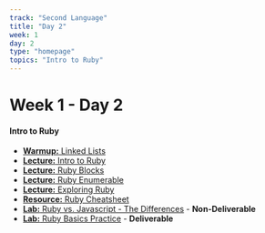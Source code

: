 ```yaml
---
track: "Second Language"
title: "Day 2"
week: 1
day: 2
type: "homepage"
topics: "Intro to Ruby"
---
```



# Week 1 - Day 2

#### Intro to Ruby
- [**Warmup:** Linked Lists](/second-language/week-1/day-2/lecture-materials/linked-lists/)
- [**Lecture:** Intro to Ruby](/second-language/week-1/day-2/lecture-materials/intro-to-ruby/)
- [**Lecture:** Ruby Blocks](/second-language/week-1/day-2/lecture-materials/ruby-blocks/)
- [**Lecture:** Ruby Enumerable](/second-language/week-1/day-2/lecture-materials/ruby-enumerable/)
- [**Lecture:** Exploring Ruby](/second-language/week-1/day-2/lecture-materials/ruby-enumerable/)
- [**Resource:** Ruby Cheatsheet](/second-language/week-1/day-2/lecture-materials/ruby-cheatsheet/)
- [**Lab:** Ruby vs. Javascript - The Differences](/second-language/week-1/day-2/labs/ruby-js-differences/) - **Non-Deliverable**
- [**Lab:** Ruby Basics Practice](/second-language/week-1/day-2/labs/ruby-basics-practice/) - **Deliverable**
